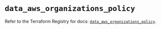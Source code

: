 # `data_aws_organizations_policy`

Refer to the Terraform Registry for docs: [`data_aws_organizations_policy`](https://registry.terraform.io/providers/hashicorp/aws/6.13.0/docs/data-sources/organizations_policy).
